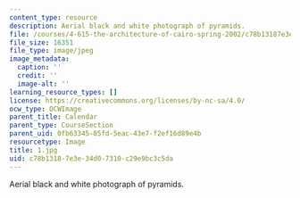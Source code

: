 ```yaml
---
content_type: resource
description: Aerial black and white photograph of pyramids.
file: /courses/4-615-the-architecture-of-cairo-spring-2002/c78b13187e3e34d07310c29e9bc3c5da_1.jpg
file_size: 16351
file_type: image/jpeg
image_metadata:
  caption: ''
  credit: ''
  image-alt: ''
learning_resource_types: []
license: https://creativecommons.org/licenses/by-nc-sa/4.0/
ocw_type: OCWImage
parent_title: Calendar
parent_type: CourseSection
parent_uid: 0fb63345-05fd-5eac-43e7-f2ef16d89e4b
resourcetype: Image
title: 1.jpg
uid: c78b1318-7e3e-34d0-7310-c29e9bc3c5da
---
```

Aerial black and white photograph of pyramids.